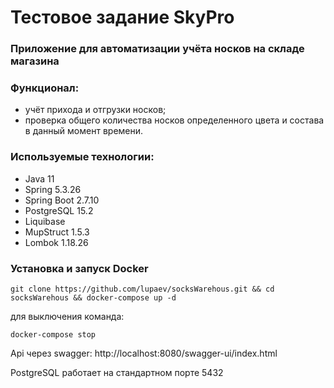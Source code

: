 # Тестовое задание SkyPro
### Приложение для автоматизации учёта носков на складе магазина
### Функционал:
- учёт прихода и отгрузки носков;
- проверка общего количества носков определенного цвета и состава в данный момент времени.

### Используемые технологии:
- Java 11
- Spring 5.3.26
- Spring Boot 2.7.10
- PostgreSQL 15.2
- Liquibase
- MupStruct 1.5.3
- Lombok 1.18.26

### Установка и запуск Docker 

``git clone https://github.com/lupaev/socksWarehous.git && cd socksWarehous && docker-compose up -d``

для выключения команда:

``docker-compose stop``






Api через swagger: http://localhost:8080/swagger-ui/index.html

PostgreSQL работает на стандартном порте 5432